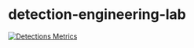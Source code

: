 # detection-engineering-lab


[![Detections Metrics](https://github.com/darknessfalls/detection-engineering-lab/actions/workflows/metrics.yml/badge.svg)](https://github.com/darknessfalls/detection-engineering-lab/actions/workflows/metrics.yml)
